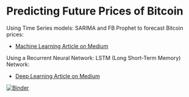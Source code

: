 # Predicting Future Prices of Bitcoin
Using Time Series models: SARIMA and FB Prophet to forecast Bitcoin prices:

- [Machine Learning Article on Medium](https://medium.com/@marcosan93/predicting-prices-of-bitcoin-with-machine-learning-3e83bb4dd35f?source=friends_link&sk=1a83064b8a1a75baea68c98c35c78092)

Using a Recurrent Neural Network: LSTM (Long Short-Term Memory) Network:

- [Deep Learning Article on Medium](https://medium.com/@marcosan93/predicting-bitcoin-prices-with-deep-learning-438bc3cf9a6f?source=friends_link&sk=44f05d6e5cc82590bf6f2bbe042853eb)

[![Binder](https://mybinder.org/badge_logo.svg)](https://mybinder.org/v2/gh/FlyingLooper/BTC-Forecaster/master)
